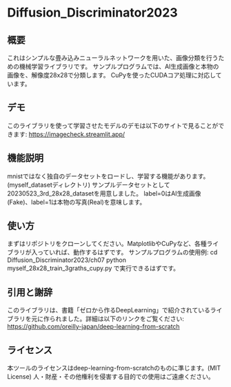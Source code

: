 # Diffusion_Discriminator2023

## 概要
これはシンプルな畳み込みニューラルネットワークを用いた、画像分類を行うための機械学習ライブラリです。
サンプルプログラムでは、AI生成画像と本物の画像を、解像度28x28で分類します。
CuPyを使ったCUDAコア処理に対応しています。

## デモ
このライブラリを使って学習させたモデルのデモは以下のサイトで見ることができます:
https://imagecheck.streamlit.app/

## 機能説明
mnistではなく独自のデータセットをロードし、学習する機能があります。(myself_datasetディレクトリ)
サンプルデータセットとして20230523_3rd_28x28_datasetを用意しました。
label=0はAI生成画像(Fake)、label=1は本物の写真(Real)を意味します。

## 使い方
まずはリポジトリをクローンしてください。MatplotlibやCuPyなど、各種ライブラリが入っていれば、動作するはずです。
サンプルプログラムの使用例:
cd Diffusion_Discriminator2023/ch07
python myself_28x28_train_3graths_cupy.py
で実行できるはずです。


## 引用と謝辞
このライブラリは、書籍「ゼロから作るDeepLearning」で紹介されているライブラリを元に作られました。詳細は以下のリンクをご覧ください:
https://github.com/oreilly-japan/deep-learning-from-scratch


## ライセンス
本ツールのライセンスはdeep-learning-from-scratchのものに準じます。(MIT License)
人・財産・その他権利を侵害する目的での使用はご遠慮ください。
